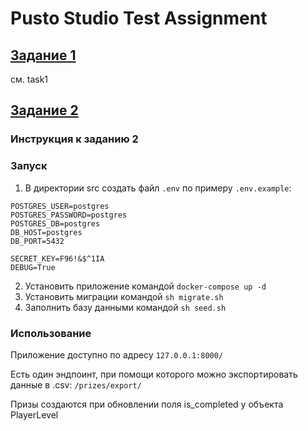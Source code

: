 # Pusto Studio Test Assignment

## [Задание 1](task1)

 см. task1

## [Задание 2](task2)


### Инструкция к заданию 2

### Запуск

1. В директории src создать файл `.env` по примеру `.env.example`:
```
POSTGRES_USER=postgres
POSTGRES_PASSWORD=postgres
POSTGRES_DB=postgres
DB_HOST=postgres
DB_PORT=5432

SECRET_KEY=F96!&$^1IA
DEBUG=True
```
2. Установить приложение командой `docker-compose up -d`
3. Установить миграции командой `sh migrate.sh`
4. Заполнить базу данными командой `sh seed.sh`

### Использование

Приложение доступно по адресу `127.0.0.1:8000/`

Есть один эндпоинт, при помощи которого можно экспортировать данные в .csv:
`/prizes/export/`

Призы создаются при обновлении поля is_completed у объекта PlayerLevel
